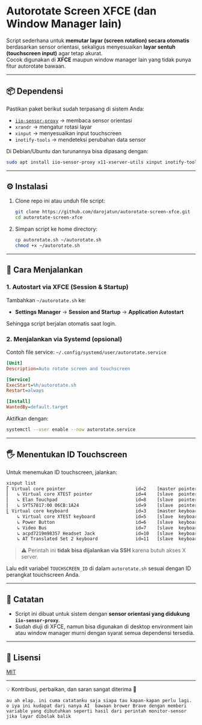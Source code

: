 # Autorotate Screen XFCE (dan Window Manager lain)

Script sederhana untuk **memutar layar (screen rotation) secara otomatis** berdasarkan sensor orientasi, sekaligus menyesuaikan **layar sentuh (touchscreen input)** agar tetap akurat.  
Cocok digunakan di **XFCE** maupun window manager lain yang tidak punya fitur autorotate bawaan.

---

## 📦 Dependensi

Pastikan paket berikut sudah terpasang di sistem Anda:

- [`iio-sensor-proxy`](https://github.com/hadess/iio-sensor-proxy) → membaca sensor orientasi
- `xrandr` → mengatur rotasi layar
- `xinput` → menyesuaikan input touchscreen
- `inotify-tools` → mendeteksi perubahan data sensor

Di Debian/Ubuntu dan turunannya bisa dipasang dengan:

```bash
sudo apt install iio-sensor-proxy x11-xserver-utils xinput inotify-tools
````

---

## ⚙️ Instalasi

1. Clone repo ini atau unduh file script:

   ```bash
   git clone https://github.com/darojatun/autorotate-screen-xfce.git
   cd autorotate-screen-xfce
   ```

2. Simpan script ke home directory:

   ```bash
   cp autorotate.sh ~/autorotate.sh
   chmod +x ~/autorotate.sh
   ```

---

## 🚀 Cara Menjalankan

### 1. Autostart via XFCE (Session & Startup)

Tambahkan `~/autorotate.sh` ke:

* **Settings Manager** → **Session and Startup** → **Application Autostart**

Sehingga script berjalan otomatis saat login.

### 2. Menjalankan via Systemd (opsional)

Contoh file service: `~/.config/systemd/user/autorotate.service`

```ini
[Unit]
Description=Auto rotate screen and touchscreen

[Service]
ExecStart=%h/autorotate.sh
Restart=always

[Install]
WantedBy=default.target
```

Aktifkan dengan:

```bash
systemctl --user enable --now autorotate.service
```

---

## 🖐️ Menentukan ID Touchscreen

Untuk menemukan ID touchscreen, jalankan:

```bash
xinput list
⎡ Virtual core pointer                          id=2    [master pointer  (3)]
⎜   ↳ Virtual core XTEST pointer                id=4    [slave  pointer  (2)]
⎜   ↳ Elan Touchpad                             id=8    [slave  pointer  (2)]
⎜   ↳ SYTS7817:00 06CB:1A24                     id=9    [slave  pointer  (2)]
⎣ Virtual core keyboard                         id=3    [master keyboard (2)]
    ↳ Virtual core XTEST keyboard               id=5    [slave  keyboard (3)]
    ↳ Power Button                              id=6    [slave  keyboard (3)]
    ↳ Video Bus                                 id=7    [slave  keyboard (3)]
    ↳ acpd7219m98357 Headset Jack               id=10   [slave  keyboard (3)]
    ↳ AT Translated Set 2 keyboard              id=11   [slave  keyboard (3)]
```

> ⚠️ Perintah ini **tidak bisa dijalankan via SSH** karena butuh akses X server.

Lalu edit variabel `TOUCHSCREEN_ID` di dalam `autorotate.sh` sesuai dengan ID perangkat touchscreen Anda.

---

## 📝 Catatan

* Script ini dibuat untuk sistem dengan **sensor orientasi yang didukung `iio-sensor-proxy`**.
* Sudah diuji di XFCE, namun bisa digunakan di desktop environment lain atau window manager murni dengan syarat semua dependensi tersedia.

---

## 📜 Lisensi

[MIT](LICENSE)

---

💡 Kontribusi, perbaikan, dan saran sangat diterima 🙌

```
au ah elap. ini cuma catatanku saja siapa tau kapan-kapan perlu lagi. o iya ini kudapat dari nanya AI  bawaan brower Brave dengan memberi variable yang dibutuhkan seperti hasil dari perintah monitor-sensor jika layar dibolak balik

```
